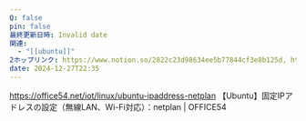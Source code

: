 ```yaml
---
Q: false
pin: false
最終更新日時: Invalid date
関連:
  - "[[ubuntu]]"
2ホップリンク: https://www.notion.so/2822c23d98634ee5b77844cf3e8b125d, https://www.notion.so/2ada653c5a1a418cb38fe4229087dfe4, https://www.notion.so/7497737199d94b8d81c57d0eb4698245, https://www.notion.so/7ce14d3a6bc0447faa71bc56b605aebc, https://www.notion.so/f3dc85f976e640ceaf469d105f4bc988, https://www.notion.so/f4d26d3c521b4fb5999d72f3c2601026
date: 2024-12-27T22:35
---
```

  

  

  

https://office54.net/iot/linux/ubuntu-ipaddress-netplan 【Ubuntu】固定IPアドレスの設定（無線LAN、Wi-Fi対応）：netplan | OFFICE54